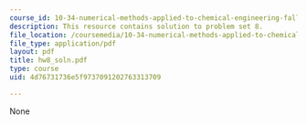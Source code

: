 ```yaml
---
course_id: 10-34-numerical-methods-applied-to-chemical-engineering-fall-2005
description: This resource contains solution to problem set 8.
file_location: /coursemedia/10-34-numerical-methods-applied-to-chemical-engineering-fall-2005/4d76731736e5f9737091202763313709_hw8_soln.pdf
file_type: application/pdf
layout: pdf
title: hw8_soln.pdf
type: course
uid: 4d76731736e5f9737091202763313709

---
```

None